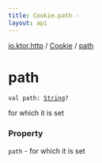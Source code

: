 ```yaml
---
title: Cookie.path - 
layout: api
---
```


<div class='api-docs-breadcrumbs'><a href="../index.html">io.ktor.http</a> / <a href="index.html">Cookie</a> / <a href="./path.html">path</a></div>

# path

<div class="signature"><code><span class="keyword">val </span><span class="identifier">path</span><span class="symbol">: </span><a href="https://kotlinlang.org/api/latest/jvm/stdlib/kotlin/-string/index.html"><span class="identifier">String</span></a><span class="symbol">?</span></code></div>

for which it is set

### Property

<code>path</code> - for which it is set